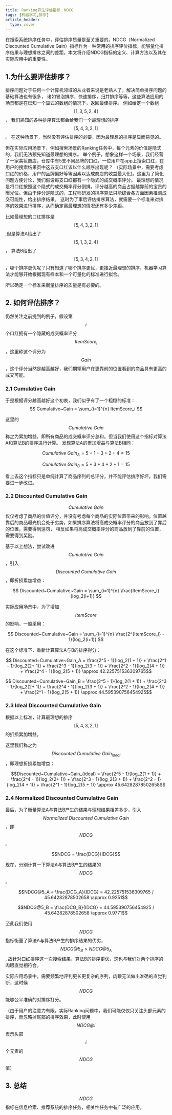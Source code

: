 ```yaml
---
title: Ranking算法评估指标：NDCG
tags: [机器学习,排序]
article_header:
  type: cover
---
```

在搜索系统排序任务中，评估排序质量是至关重要的。NDCG（Normalized Discounted Cumulative Gain）指标作为一种常用的排序评价指标，能够量化排序结果与理想排序之间的差距。本文将介绍NDCG指标的定义、计算方法以及其在实际应用中的重要性。
<!--more-->

## 1.为什么要评估排序？
排序问题对于任何一个计算机领域的从业者来说是老熟人了，解决简单排序问题的基础算法也有很多，
诸如冒泡排序，快速排序，归并排序等等。这些算法应用的场景都是在已知一个显式的数组的情况下，返回最佳排序。
例如给定一个数组$$[1,3,5,2,4]$$， 我们熟知的各种排序算法都会给我们一个最理想的排序$$[5,4,3,2,1]$$。
在这种场景下，当然没有评估排序的必要，因为最理想的排序是显而易见的。

但在实际应用场景下，例如搜索场景的Ranking任务中，每个元素的价值是隐式的，我们无法预先知道最理想的排序。
举个例子，想象这样一个场景，我们经营了一家美妆商店，仓库中有5支不同品牌的口红，一位用户在app上搜索口红，在用户的搜索结果页中这五支口红该以什么顺序出现呢？
（实际场景中，需要考虑口红的价格，用户的品牌偏好等等因素以达成商店的收益最大化)。这里为了简化问题方便讨论，我们假设每支口红都有一个隐式的成交概率评分。
最理想的情况是将口红按照这个隐式的成交概率评分倒排。评分越高的商品占据越靠前的宝贵的曝光位。但由于评分是隐式的，工程师研发的排序算法只能综合各方面因素推测成交可能性，给出排序结果。
这时为了事后评估排序算法，就需要一个标准来对排序的效果进行排序，从而确定离最理想的情况还有多少差距。

比如最理想的口红排序是$$[5,4,3,2,1]$$,但是算法A给出了$$[5,1,3,2,4]$$， 算法B给出了$$[5,3,4,2,1]$$，哪个排序更优呢？只有知道了哪个排序更优，更接近最理想的排序，机器学习算法才能够开始根据现有样本和一个可量化的标准进行拟合。

所以确定一个标准来衡量排序的质量是有必要的。

## 2. 如何评估排序？
仍然关注之前提到的例子，假设第$$i$$个口红拥有一个隐藏的成交概率评分$$ItemScore_i$$，这里称这个评分为$$Gain$$，这个评分当然是越高越好，我们期望用户在更靠前的位置看到的商品具有更高的成交可能。

### 2.1 Cumulative Gain
于是根据评分越高越好这个初衷，我们似乎有了一个粗糙的标准：
$$ Cumulative~Gain = \sum_{i=1}^{n} ItemScore_i $$

这里的$$Cumulative~Gain$$称之为累加增益，即所有商品的成交概率评分总和。但当我们使用这个指标对算法A和算法B的排序进行计算。
发现算法A的累加增益与算法B相同：

$$ Cumulative~Gain_A = 5 + 1 + 3 + 2 + 4 = 15 $$

$$ Cumulative~Gain_B = 5 + 3 + 4 + 2 + 1 = 15 $$

看上去这个指标只是单纯计算了商品序列的总评分，并不能评估排序好坏，我们需要进一步改进。


### 2.2 Discounted Cumulative Gain
$$Cumulative~Gain$$仅仅考虑了商品的价值评分，并没有考虑每个商品的实际位置带来的影响。位置越靠后的商品曝光机会处于劣势，如果排序算法将高成交概率评分的商品放到了靠后的位置，需要得到惩罚，
相反如果将高成交概率评分的商品放到了靠前的位置，需要得到奖励。

基于以上想法，尝试改进$$Cumulative~Gain$$，引入$$ Discounted~Cumulative~Gain $$，即折损累加增益：

$$ Discounted~Cumulative~Gain = \sum_{i=1}^{n} \frac{ItemScore_i}{log_2(i+1)} $$

实际应用场景中，为了增加$$ItemScore$$的影响，一般采用：

$$ Discounted~Cumulative~Gain = \sum_{i=1}^{n} \frac{2^{ItemScore_i} - 1}{log_2(i+1)} $$

在这个标准下，重新计算算法A与B的排序得分：

$$ Discounted~Cumulative~Gain_A = \frac{2^5 - 1}{log_2(1 + 1)} + \frac{2^1 - 1}{log_2(2+ 1)} + \frac{2^3 - 1}{log_2(3 + 1)} + \frac{2^2 - 1}{log_2(4 + 1)} + \frac{2^4 - 1}{log_2(5 + 1)} \approx 42.225751536309765$$

$$ Discounted~Cumulative~Gain_B = \frac{2^5 - 1}{log_2(1 + 1)} + \frac{2^3 - 1}{log_2(2+ 1)} + \frac{2^4 - 1}{log_2(3 + 1)} + \frac{2^2 - 1}{log_2(4 + 1)} + \frac{2^1 - 1}{log_2(5 + 1)} \approx 44.595390756454925$$

### 2.3 Ideal Discounted Cumulative Gain
根据以上标准，计算最理想的排序$$[5,4,3,2,1]$$的折损累加增益。

这里我们称之为$$Discounted~Cumulative~Gain_{ideal}$$，即理想折损累加增益：

$$Discounted~Cumulative~Gain_{ideal} = \frac{2^5 - 1}{log_2(1 + 1)} + \frac{2^4 - 1}{log_2(2+ 1)} + \frac{2^3 - 1}{log_2(3 + 1)} + \frac{2^2 - 1}{log_2(4 + 1)} + \frac{2^1 - 1}{log_2(5 + 1)} \approx  45.64282878502658$$



### 2.4 Normalized Discounted Cumulative Gain
最后，为了衡量算法A与算法B产生的结果与理想结果相差多少，引入$$Normalized~Discounted~Cumulative~Gain$$，即$$NDCG$$。

$$NDCG = \frac{DCG}{IDCG}$$

现在，分别计算一下算法A与算法B产生的结果的$$NDCG$$。

$$NDCG@5_A = \frac{DCG_A}{IDCG} = 42.225751536309765 / 45.64282878502658 \approx 0.9251$$

$$NDCG@5_B = \frac{DCG_B}{IDCG} = 44.595390756454925 / 45.64282878502658 \approx 0.9771$$

至此我们使用$$NDCG$$指标衡量了算法A与算法B产生的排序结果的优劣，$$NDCG@5_B  > NDCG@5_A$$, 故针对口红排序这一次搜索结果，算法B的排序更优，这也与我们对两个排序的肉眼直觉相符合。

实际应用场景中，需要频繁地评判更长更复杂的序列，肉眼无法做出准确的直觉判断，这时候$$NDCG$$能够公平准确的对排序打分。

（由于用户的注意力有限，实际Ranking问题中，我们可能仅仅只关注头部元素的排序，而忽略掉尾部的排序效果，此时使用$$NDCG@i$$表示头部$$i$$个元素的$$NDCG$$值）

## 3. 总结
$$NDCG$$指标在信息检索、推荐系统的排序任务，相关性任务中有广泛的应用。